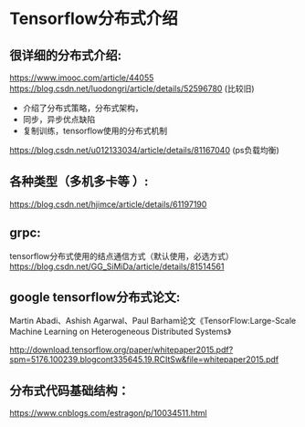 # Tensorflow分布式介绍

## 很详细的分布式介绍:
https://www.imooc.com/article/44055 
https://blog.csdn.net/luodongri/article/details/52596780 (比较旧)
* 介绍了分布式策略，分布式架构，
* 同步，异步优点缺陷
* 复制训练，tensorflow使用的分布式机制

https://blog.csdn.net/u012133034/article/details/81167040 (ps负载均衡)

## 各种类型（多机多卡等 ）:
https://blog.csdn.net/hjimce/article/details/61197190 

## grpc:
tensorflow分布式使用的结点通信方式（默认使用，必选方式）
https://blog.csdn.net/GG_SiMiDa/article/details/81514561

## google tensorflow分布式论文:
Martin Abadi、Ashish Agarwal、Paul Barham论文《TensorFlow:Large-Scale Machine Learning on Heterogeneous Distributed Systems》

http://download.tensorflow.org/paper/whitepaper2015.pdf?spm=5176.100239.blogcont335645.19.RCItSw&file=whitepaper2015.pdf 

## 分布式代码基础结构：
https://www.cnblogs.com/estragon/p/10034511.html


